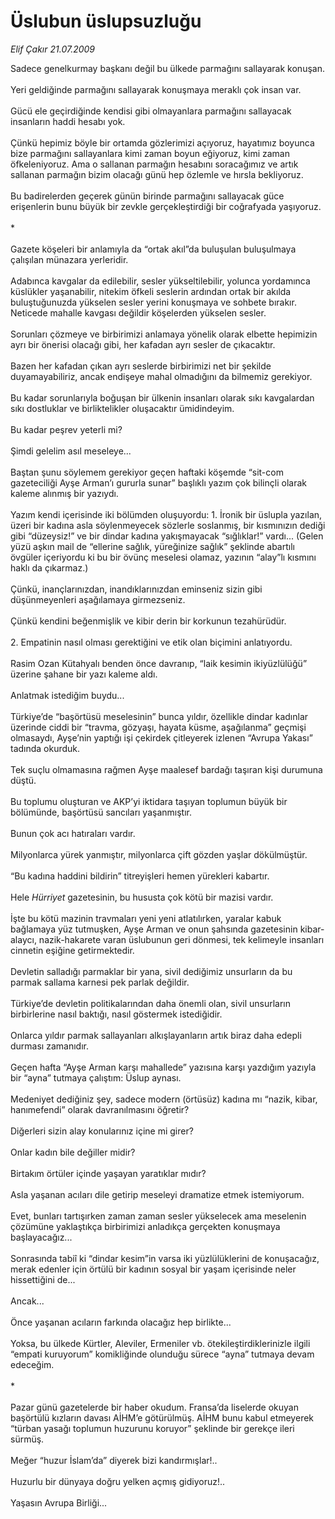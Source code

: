 # Üslubun üslupsuzluğu

*Elif Çakır 21.07.2009*

<div class="taraf_structure_2col_1zq">
<div class="margen_n">



 <p>Sadece genelkurmay başkanı değil bu ülkede parmağını sallayarak konuşan. <br/><br/>Yeri geldiğinde parmağını sallayarak konuşmaya meraklı çok insan var. <br/><br/>Gücü ele geçirdiğinde kendisi gibi olmayanlara parmağını sallayacak insanların haddi hesabı yok. <br/><br/>Çünkü hepimiz böyle bir ortamda gözlerimizi açıyoruz, hayatımız boyunca bize parmağını sallayanlara kimi zaman boyun eğiyoruz, kimi zaman öfkeleniyoruz. Ama o sallanan parmağın hesabını soracağımız ve artık sallanan parmağın bizim olacağı günü hep özlemle ve hırsla bekliyoruz. <br/><br/>Bu badirelerden geçerek günün birinde parmağını sallayacak güce erişenlerin bunu büyük bir zevkle gerçekleştirdiği bir coğrafyada yaşıyoruz. <br/><br/>* <br/><br/>Gazete köşeleri bir anlamıyla da “ortak akıl”da buluşulan buluşulmaya çalışılan münazara yerleridir. <br/><br/>Adabınca kavgalar da edilebilir, sesler yükseltilebilir, yolunca yordamınca küslükler yaşanabilir, nitekim öfkeli seslerin ardından ortak bir akılda buluştuğunuzda yükselen sesler yerini konuşmaya ve sohbete bırakır. Neticede mahalle kavgası değildir köşelerden yükselen sesler. <br/><br/>Sorunları çözmeye ve birbirimizi anlamaya yönelik olarak elbette hepimizin ayrı bir önerisi olacağı gibi, her kafadan ayrı sesler de çıkacaktır. <br/><br/>Bazen her kafadan çıkan ayrı seslerde birbirimizi net bir şekilde duyamayabiliriz, ancak endişeye mahal olmadığını da bilmemiz gerekiyor. <br/><br/>Bu kadar sorunlarıyla boğuşan bir ülkenin insanları olarak sıkı kavgalardan sıkı dostluklar ve birliktelikler oluşacaktır ümidindeyim. <br/><br/>Bu kadar peşrev yeterli mi? <br/><br/>Şimdi gelelim asıl meseleye... <br/><br/>Baştan şunu söylemem gerekiyor geçen haftaki köşemde “sit-com gazeteciliği Ayşe Arman’ı gururla sunar” başlıklı yazım çok bilinçli olarak kaleme alınmış bir yazıydı. <br/><br/>Yazım kendi içerisinde iki bölümden oluşuyordu: 1. İronik bir üslupla yazılan, üzeri bir kadına asla söylenmeyecek sözlerle soslanmış, bir kısmınızın dediği gibi “düzeysiz!” ve bir dindar kadına yakışmayacak “sığlıklar!” vardı... (Gelen yüzü aşkın mail de “ellerine sağlık, yüreğinize sağlık” şeklinde abartılı övgüler içeriyordu ki bu bir övünç meselesi olamaz, yazının “alay”lı kısmını haklı da çıkarmaz.) <br/><br/>Çünkü, inançlarınızdan, inandıklarınızdan eminseniz sizin gibi düşünmeyenleri aşağılamaya girmezseniz. <br/><br/>Çünkü kendini beğenmişlik ve kibir derin bir korkunun tezahürüdür. <br/><br/>2. Empatinin nasıl olması gerektiğini ve etik olan biçimini anlatıyordu. <br/><br/>Rasim Ozan Kütahyalı benden önce davranıp, “laik kesimin ikiyüzlülüğü” üzerine şahane bir yazı kaleme aldı. <br/><br/>Anlatmak istediğim buydu... <br/><br/>Türkiye’de “başörtüsü meselesinin” bunca yıldır, özellikle dindar kadınlar üzerinde ciddi bir “travma, gözyaşı, hayata küsme, aşağılanma” geçmişi olmasaydı, Ayşe’nin yaptığı işi çekirdek çitleyerek izlenen “Avrupa Yakası” tadında okurduk. <br/><br/>Tek suçlu olmamasına rağmen Ayşe maalesef bardağı taşıran kişi durumuna düştü. <br/><br/>Bu toplumu oluşturan ve AKP’yi iktidara taşıyan toplumun büyük bir bölümünde, başörtüsü sancıları yaşanmıştır. <br/><br/>Bunun çok acı hatıraları vardır. <br/><br/>Milyonlarca yürek yanmıştır, milyonlarca çift gözden yaşlar dökülmüştür. <br/><br/>“Bu kadına haddini bildirin” titreyişleri hemen yürekleri kabartır. <br/><br/>Hele <i>Hürriyet</i> gazetesinin, bu hususta çok kötü bir mazisi vardır. <br/><br/>İşte bu kötü mazinin travmaları yeni yeni atlatılırken, yaralar kabuk bağlamaya yüz tutmuşken, Ayşe Arman ve onun şahsında gazetesinin kibar-alaycı, nazik-hakarete varan üslubunun geri dönmesi, tek kelimeyle insanları cinnetin eşiğine getirmektedir. <br/><br/>Devletin salladığı parmaklar bir yana, sivil dediğimiz unsurların da bu parmak sallama karnesi pek parlak değildir. <br/><br/>Türkiye’de devletin politikalarından daha önemli olan, sivil unsurların birbirlerine nasıl baktığı, nasıl göstermek istediğidir. <br/><br/>Onlarca yıldır parmak sallayanları alkışlayanların artık biraz daha edepli durması zamanıdır. <br/><br/>Geçen hafta “Ayşe Arman karşı mahallede” yazısına karşı yazdığım yazıyla bir “ayna” tutmaya çalıştım: Üslup aynası. <br/><br/>Medeniyet dediğiniz şey, sadece modern (örtüsüz) kadına mı “nazik, kibar, hanımefendi” olarak davranılmasını öğretir? <br/><br/>Diğerleri sizin alay konularınız içine mi girer? <br/><br/>Onlar kadın bile değiller midir? <br/><br/>Birtakım örtüler içinde yaşayan yaratıklar mıdır? <br/><br/>Asla yaşanan acıları dile getirip meseleyi dramatize etmek istemiyorum. <br/><br/>Evet, bunları tartışırken zaman zaman sesler yükselecek ama meselenin çözümüne yaklaştıkça birbirimizi anladıkça gerçekten konuşmaya başlayacağız... <br/><br/>Sonrasında tabiî ki “dindar kesim”in varsa iki yüzlülüklerini de konuşacağız, merak edenler için örtülü bir kadının sosyal bir yaşam içerisinde neler hissettiğini de... <br/><br/>Ancak... <br/><br/>Önce yaşanan acıların farkında olacağız hep birlikte... <br/><br/>Yoksa, bu ülkede Kürtler, Aleviler, Ermeniler vb. ötekileştirdiklerinizle ilgili “empati kuruyorum” komikliğinde olunduğu sürece “ayna” tutmaya devam edeceğim. <br/><br/>* <br/><br/>Pazar günü gazetelerde bir haber okudum. Fransa’da liselerde okuyan başörtülü kızların davası AİHM’e götürülmüş. AİHM bunu kabul etmeyerek “türban yasağı toplumun huzurunu koruyor” şeklinde bir gerekçe ileri sürmüş. <br/><br/>Meğer “huzur İslam’da” diyerek bizi kandırmışlar!.. <br/><br/>Huzurlu bir dünyaya doğru yelken açmış gidiyoruz!.. <br/><br/>Yaşasın Avrupa Birliği...</p>
<br/>
<br/>
<br/>



<br/>


<div id="taraf_not">
</div>

</div>


</div>
